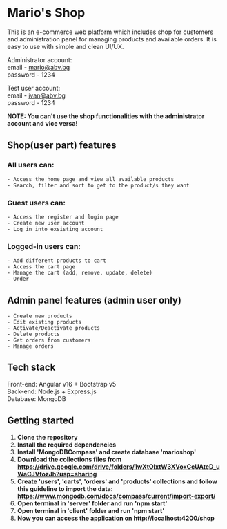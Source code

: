 <h1>Mario's Shop</h1>

This is an e-commerce web platform which includes shop for customers and administration panel for managing products and available orders. It is easy to use with simple and clean UI/UX.

Administrator account:<br />
email - mario@abv.bg<br />
password - 1234

Test user account:<br />
email - ivan@abv.bg<br/>
password - 1234

<strong>NOTE: You can't use the shop functionalities with the administrator account and vice versa!</strong>

## Shop(user part) features

### All users can:

    - Access the home page and view all available products
    - Search, filter and sort to get to the product/s they want

### Guest users can:

    - Access the register and login page
    - Create new user account
    - Log in into exsisting account

### Logged-in users can:

    - Add different products to cart
    - Access the cart page
    - Manage the cart (add, remove, update, delete)
    - Order

## Admin panel features (admin user only)

    - Create new products
    - Edit existing products
    - Activate/Deactivate products
    - Delete products
    - Get orders from customers
    - Manage orders

## Tech stack

Front-end: Angular v16 + Bootstrap v5 <br/>
Back-end: Node.js + Express.js <br/>
Database: MongoDB

## Getting started

1. **Clone the repository** <br/>
2. **Install the required dependencies** <br/>
3. **Install 'MongoDBCompass' and create database 'marioshop'**
4. **Download the collections files from https://drive.google.com/drive/folders/1wXtOlxtW3XVoxCcUAteD_uWaCJVfozJh?usp=sharing**
5. **Create 'users', 'carts', 'orders' and 'products' collections and follow this guideline to import the data: https://www.mongodb.com/docs/compass/current/import-export/**
6. **Open terminal in 'server' folder and run 'npm start'**
7. **Open terminal in 'client' folder and run 'npm start'**
8. **Now you can access the application on http://localhost:4200/shop**
